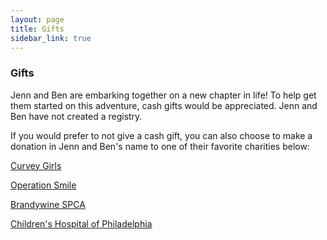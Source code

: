 ```yaml
---
layout: page
title: Gifts
sidebar_link: true
---
```


### Gifts
Jenn and Ben are embarking together on a new chapter in life! To help get them started on this adventure, cash gifts would be appreciated. Jenn and Ben have not created a registry. 

If you would prefer to not give a cash gift, you can also choose to make a donation in Jenn and Ben's name to one of their favorite charities below:

[Curvey Girls](https://www.curvygirlsscoliosis.com/donate)

[Operation Smile](https://www.operationsmile.org/act-now/donate-surgeries)

[Brandywine SPCA](https://bvspca.org/donate/give/)

[Children's Hospital of Philadelphia](http://www.chop.edu/giving)
